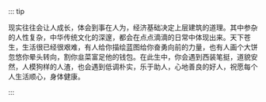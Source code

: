::: tip

现实往往会让人成长，体会到事在人为，经济基础决定上层建筑的道理。其中参杂的人性复杂，中华传统文化的深邃，都会在点点滴滴的日常中体现出来。天下苍生，生活很已经很艰难，有人给你描绘蓝图给你奋勇向前的力量，也有人画个大饼忽悠你晕头转向，割你韭菜富足他的钱包。在此生中，你会遇到西装笔挺，道貌安然，人模狗样的人渣，也会遇到低调朴实，乐于助人，心地善良的好人，祝愿每个人生活顺心，身体健康。

:::



